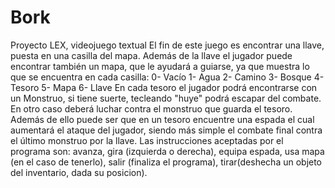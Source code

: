 # Bork
Proyecto LEX, videojuego textual
El fin de este juego es encontrar una llave, puesta en una casilla del mapa.
Además de la llave el jugador puede encontrar también un mapa, que le ayudará a guiarse,
ya que muestra lo que se encuentra en cada casilla:
0- Vacío
1- Agua
2- Camino
3- Bosque
4- Tesoro
5- Mapa
6- Llave
En cada tesoro el jugador podrá encontrarse con un Monstruo, si tiene suerte, tecleando
"huye" podrá escapar del combate. En otro caso deberá luchar contra el monstruo que 
guarda el tesoro. Además de ello puede ser que en un tesoro encuentre una espada el cual
aumentará el ataque del jugador, siendo más simple el combate final contra el último
monstruo por la llave.
Las instrucciones aceptadas por el programa son:
avanza, gira (izquierda o derecha), equipa espada, usa mapa (en el caso de tenerlo), salir
(finaliza el programa), tirar(deshecha un objeto del inventario, dada su posicion).
